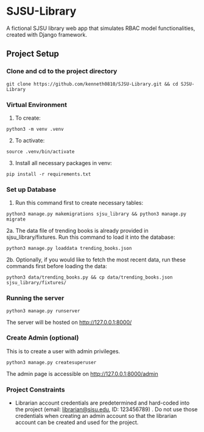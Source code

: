 # SJSU-Library
A fictional SJSU library web app that simulates RBAC model functionalities, created with Django framework.

## Project Setup
### Clone and cd to the project directory
```
git clone https://github.com/kenneth0810/SJSU-Library.git && cd SJSU-Library
```

### Virtual Environment
1. To create:
```
python3 -m venv .venv
```
2. To activate:
```
source .venv/bin/activate
```
3. Install all necessary packages in venv:
```
pip install -r requirements.txt
```

### Set up Database

1. Run this command first to create necessary tables:
```
python3 manage.py makemigrations sjsu_library && python3 manage.py migrate
```

2a. The data file of trending books is already provided in sjsu_library/fixtures. Run this command to load it into the database:
```
python3 manage.py loaddata trending_books.json
```

2b. Optionally, if you would like to fetch the most recent data, run these commands first before loading the data:
```
python3 data/trending_books.py && cp data/trending_books.json sjsu_library/fixtures/
```

### Running the server
```
python3 manage.py runserver
```
The server will be hosted on http://127.0.0.1:8000/

### Create Admin (optional)
This is to create a user with admin privileges.
```
python3 manage.py createsuperuser
```
The admin page is accessible on http://127.0.0.1:8000/admin

### Project Constraints
- Librarian account credentials are predetermined and hard-coded into the project (email: librarian@sjsu.edu, ID: 123456789) . Do not use those credentials when creating an admin account so that the librarian account can be created and used for the project.

